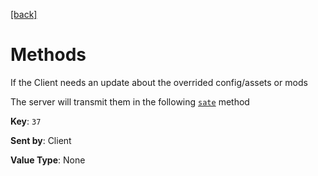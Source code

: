[[back]](../CSP.md#header-keys)
# Methods
If the Client needs an update about the overrided config/assets or mods

The server will transmit them in the following [`sate`](./method.md#state) method

**Key**: `37`

**Sent by**: Client

**Value Type**: None